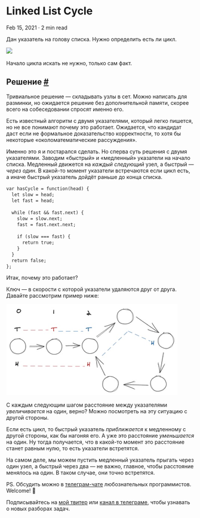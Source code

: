 Linked List Cycle
=================

Feb 15, 2021 · 2 min read

Дан указатель на голову списка. Нужно определить есть ли цикл.

![](https://assets.leetcode.com/uploads/2018/12/07/circularlinkedlist.png)

Начало цикла искать не нужно, только сам факт.

Решение [#](#решение)
---------------------

Тривиальное решение — складывать узлы в сет. Можно написать для разминки, но ожидается решение без дополнительной памяти, скорее всего на собеседовании спросят именно его.

Есть известный алгоритм с двумя указателями, который легко пишется, но не все понимают почему это работает. Ожидается, что кандидат даст если не формальное доказательство корректности, то хотя бы некоторые «околоматематические рассуждения».

Именно это я и постарался сделать. Но сперва суть решения с двумя указателями. Заводим «быстрый» и «медленный» указатели на начало списка. Медленный движется на _каждый следующий_ узел, а быстрый — _через один_. В какой-то момент указатели встречаются если цикл есть, а иначе быстрый указатель дойдёт раньше до конца списка.

    var hasCycle = function(head) {
      let slow = head;
      let fast = head;
    
      while (fast && fast.next) {
        slow = slow.next;
        fast = fast.next.next;
    
        if (slow === fast) {
          return true;
        }
      }
      return false;
    };
    

Итак, почему это работает?

Ключ — в скорости с которой указатели удаляются друг от друга. Давайте рассмотрим пример ниже:

![](/images/linked-list-cycle--steps.jpg)

С каждым следующим шагом расстояние между указателями _увеличивается_ на один, верно? Можно посмотреть на эту ситуацию с другой стороны.

Если есть цикл, то быстрый указатель _приближается_ к медленному с другой стороны, как бы нагоняя его. А уже это расстояние _уменьшается_ на один. Ну тогда получается, что в какой-то момент это расстояние станет равным нулю, то есть указатели встретятся.

На самом деле, мы можем пустить медленный указатель прыгать через один узел, а быстрый через два — не важно, главное, чтобы расстояние менялось на один. В таком случае, они точно встретятся.

PS. Обсудить можно в [телеграм-чате](https://t.me/ctci_chat_ru) любознательных программистов. Welcome! 🤗

Подписывайтесь на [мой твитер](https://twitter.com/vitkarpov) или [канал в телеграме](https://t.me/coding_interviews), чтобы узнавать о новых разборах задач.
